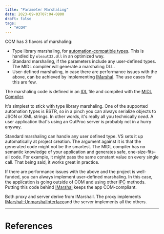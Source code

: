 ```yaml
---
title: "Parameter Marshaling"
date: 2023-09-03T07:04-0800
draft: false
tags: 
  - "#COM"
---
```


COM has 3 flavors of marshaling:
- Type library marshaling, for [automation-compatible types](https://learn.microsoft.com/en-us/openspecs/windows_protocols/ms-oaut/7b5fa59b-d8f6-4a47-9695-630d3c10363e).   This is handled by `oleaut32.dll` in an optimized way.
- Standard marshaling, if the parameters include any user-defined types.  The MIDL compiler will generate a marshaling DLL.
- User-defined marshaling, in case there are performance issues with the above, can be achieved by implementing [IMarshal](https://learn.microsoft.com/en-us/windows/win32/api/objidl/nn-objidl-imarshal).  The use cases for this are few.

The marshaling code is defined in an [IDL](https://learn.microsoft.com/en-us/uwp/midl-3/intro) file and compiled with the [MIDL Compiler](https://learn.microsoft.com/en-us/uwp/midl-3/intro).

It's simplest to stick with type library marshaling.  One of the supported automation types is BSTR, so in a pinch you can always serialize objects to JSON or XML strings.  In other words, it's really all you technically _need_.  A user application that's using an OutProc server is probably not in a hurry anyway.

Standard marshaling can handle any user defined type.  VS sets it up automatically at project creation.  The argument against it is that the generated code might not be the smartest.  The MIDL compiler has no semantic knowledge of your application and generates safe, one-size-fits-all code.  For example, it might pass the same constant value on every single call.  That being said, it works great in practice.  

If there are performance issues with the above and the project is well-funded, you can always implement user-defined marshaling.  In this case, the application is going outside of COM and using other [IPC](https://learn.microsoft.com/en-us/windows/win32/ipc/interprocess-communications) methods.  Putting this code behind [IMarshal](https://learn.microsoft.com/en-us/windows/win32/api/objidl/nn-objidl-imarshal) keeps the app COM-compliant.

Both proxy and server derive from IMarshall.  The proxy implements [IMarshal::UnmarshalInterface](https://learn.microsoft.com/en-us/windows/win32/api/objidlbase/nf-objidlbase-imarshal-unmarshalinterface)and the server implements all the others.

---
# References
